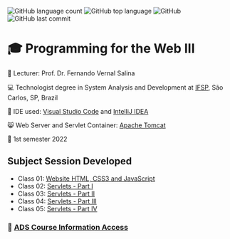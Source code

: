 ![GitHub language count](https://img.shields.io/github/languages/count/souzafcharles/Programming-for-the-Web-III)
![GitHub top language](https://img.shields.io/github/languages/top/souzafcharles/Programming-for-the-Web-III)
![GitHub](https://img.shields.io/github/license/souzafcharles/Programming-for-the-Web-III)
![GitHub last commit](https://img.shields.io/github/last-commit/souzafcharles/Programming-for-the-Web-III)


# :mortar_board: Programming for the Web III 

:triangular_flag_on_post: Lecturer: Prof. Dr. Fernando Vernal Salina

:computer: Technologist degree in System Analysis and Development at [IFSP](https://www.ifsp.edu.br/), São Carlos, SP, Brazil

:triangular_ruler: IDE used: [Visual Studio Code](https://code.visualstudio.com/) and [IntelliJ IDEA](https://www.jetbrains.com/pt-br/idea/)

:smile_cat: Web Server and Servlet Container: [Apache Tomcat](https://tomcat.apache.org/)

:calendar: 1st semester 2022

## Subject Session Developed

- Class 01: [Website HTML, CSS3 and JavaScript](https://github.com/souzafcharles/Programming-for-the-Web-III/tree/master/Activity01)
- Class 02: [Servlets - Part I](https://github.com/souzafcharles/Programming-for-the-Web-III/tree/master/Activity02)
- Class 03: [Servlets - Part II](https://github.com/souzafcharles/Programming-for-the-Web-III/tree/master/Activity03)
- Class 04: [Servlets - Part III](https://github.com/souzafcharles/Programming-for-the-Web-III/tree/master/Activity04)
- Class 05: [Servlets - Part IV](https://github.com/souzafcharles/Programming-for-the-Web-III/tree/master/Activity05)


### :link: [ADS Course Information Access](https://scl.ifsp.edu.br/index.php/cursos.html?id=116:ads&catid=61)
